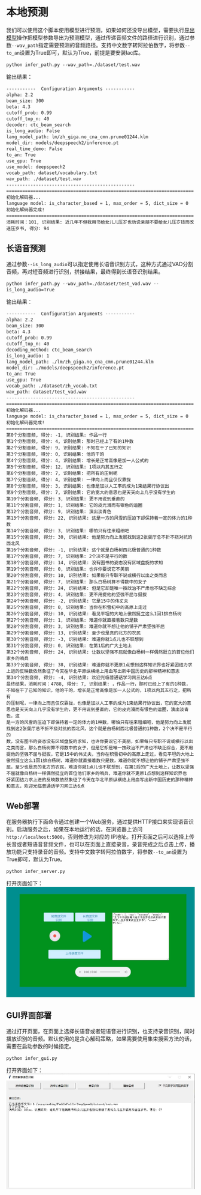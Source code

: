 # 本地预测

我们可以使用这个脚本使用模型进行预测，如果如何还没导出模型，需要执行[导出模型](./export_model.md)操作把模型参数导出为预测模型，通过传递音频文件的路径进行识别，通过参数`--wav_path`指定需要预测的音频路径。支持中文数字转阿拉伯数字，将参数`--to_an`设置为True即可，默认为True，前提是要安装lac库。
```shell script
python infer_path.py --wav_path=./dataset/test.wav
```

输出结果：
```
-----------  Configuration Arguments -----------
alpha: 2.2
beam_size: 300
beta: 4.3
cutoff_prob: 0.99
cutoff_top_n: 40
decoder: ctc_beam_search
is_long_audio: False
lang_model_path: lm/zh_giga.no_cna_cmn.prune01244.klm
model_dir: models/deepspeech2/inference.pt
real_time_demo: False
to_an: True
use_gpu: True
use_model: deepspeech2
vocab_path: dataset/vocabulary.txt
wav_path: ./dataset/test.wav
------------------------------------------------
======================================================================
初始化解码器...
language model: is_character_based = 1, max_order = 5, dict_size = 0
初始化解码器完成!
======================================================================
消耗时间：101, 识别结果: 近几年不但我用书给女儿儿压岁也劝说亲朋不要给女儿压岁钱而改送压岁书, 得分: 94
```

## 长语音预测

通过参数`--is_long_audio`可以指定使用长语音识别方式，这种方式通过VAD分割音频，再对短音频进行识别，拼接结果，最终得到长语音识别结果。
```shell script
python infer_path.py --wav_path=./dataset/test_vad.wav --is_long_audio=True
```

输出结果：
```
-----------  Configuration Arguments -----------
alpha: 2.2
beam_size: 300
beta: 4.3
cutoff_prob: 0.99
cutoff_top_n: 40
decoding_method: ctc_beam_search
is_long_audio: 1
lang_model_path: ./lm/zh_giga.no_cna_cmn.prune01244.klm
model_dir: ./models/deepspeech2/inference.pt
to_an: True
use_gpu: True
vocab_path: ./dataset/zh_vocab.txt
wav_path: dataset/test_vad.wav
------------------------------------------------
======================================================================
初始化解码器...
language model: is_character_based = 1, max_order = 5, dict_size = 0
初始化解码器完成!
======================================================================
第0个分割音频, 得分: -1, 识别结果: 作品一行
第1个分割音频, 得分: 4, 识别结果: 那时已经上了有的1种数
第2个分割音频, 得分: 9, 识别结果: 不知在干了已知的知识
第3个分割音频, 得分: 0, 识别结果: 他的干的
第4个分割音频, 得分: 4, 识别结果: 增长是正常高像是加一人公式的
第5个分割音频, 得分: 12, 识别结果: 1项以内其五行之
第6个分割音频, 得分: 7, 识别结果: 把所有的压制呢
第7个分割音频, 得分: 4, 识别结果: 一律向上而且仅仅靠拢
第8个分割音频, 得分: 3, 识别结果: 也像是加以人工事的成为1束结果行协议出
第9个分割音频, 得分: 7, 识别结果: 它的宽大的意思也是天天向上几乎没有学生的
第10个分割音频, 得分: 3, 识别结果: 更不用说到垂直的
第11个分割音频, 得分: 1, 识别结果: 它的皮光滑而有银色的运圈
第12个分割音频, 得分: 9, 识别结果: 演出淡青色
第13个分割音频, 得分: 22, 识别结果: 这是一方的风雪的压迫下却保持着一定的体力的1种数
第14个分割音频, 得分: 3, 识别结果: 哪怕只有往来粗细吧
第15个分割音频, 得分: 30, 识别结果: 他是努力向上发展找到这2张餐厅总不折不挠对抗的西北风
第16个分割音频, 得分: -1, 识别结果: 这个就是白杨树西北极普通的1种数
第17个分割音频, 得分: 7, 识别结果: 2个决不是平行的数
第18个分割音频, 得分: 14, 识别结果: 没有图书的姿态没有区域盘旋的求知
第19个分割音频, 得分: 0, 识别结果: 也许你要说它不美丽
第20个分割音频, 得分: 10, 识别结果: 如果每只专职不说或横行以出之类而言
第21个分割音频, 得分: 7, 识别结果: 那么白杨树算不得数中的女子
第22个分割音频, 得分: 24, 识别结果: 但是它却是唯一按政治不严肃也不缺乏综合
第23个分割音频, 得分: 4, 识别结果: 更不用提他的坚强不屈与挺拔
第24个分割音频, 得分: -2, 识别结果: 它是15中的伟丈夫
第25个分割音频, 得分: 0, 识别结果: 当你在积雪初中的高原上走过
第26个分割音频, 得分: 10, 识别结果: 看见平坦的大地上傲然挺立这么1回1排白杨树
第27个分割音频, 得分: 1, 识别结果: 难道你就直接着数只是数
第28个分割音频, 得分: 3, 识别结果: 难道你就不想让他的铺子严肃坚强不屈
第29个分割音频, 得分: 13, 识别结果: 至少也是真的北方的农民
第30个分割音频, 得分: -3, 识别结果: 难道你就1点儿也不联想到
第31个分割音频, 得分: 0, 识别结果: 在第1后的广大土地上
第32个分割音频, 得分: 24, 识别结果: 让数以坚强不屈就像白杨树一样偶然挺立的首位他们家乡的哨兵
第33个分割音频, 得分: 38, 识别结果: 难道你就不更原1点想到这样知识界也好紧团结力求上进的反映数依然象征了今天在华北平原纵横绝上用血写出新中国历史的那种精神和意志
第34个分割音频, 得分: -4, 识别结果: 欢迎光临普通话学习网三达6点
最终结果，消耗时间：4788, 得分: 7, 识别结果: ，作品一行，那时已经上了有的1种数，不知在干了已知的知识，他的干的，增长是正常高像是加一人公式的，1项以内其五行之，把所有
的压制呢，一律向上而且仅仅靠拢，也像是加以人工事的成为1束结果行协议出，它的宽大的意思也是天天向上几乎没有学生的，更不用说到垂直的，它的皮光滑而有银色的运圈，演出淡青色，这
是一方的风雪的压迫下却保持着一定的体力的1种数，哪怕只有往来粗细吧，他是努力向上发展找到这2张餐厅总不折不挠对抗的西北风，这个就是白杨树西北极普通的1种数，2个决不是平行的
数，没有图书的姿态没有区域盘旋的求知，也许你要说它不美丽，如果每只专职不说或横行以出之类而言，那么白杨树算不得数中的女子，但是它却是唯一按政治不严肃也不缺乏综合，更不用
提他的坚强不屈与挺拔，它是15中的伟丈夫，当你在积雪初中的高原上走过，看见平坦的大地上傲然挺立这么1回1排白杨树，难道你就直接着数只是数，难道你就不想让他的铺子严肃坚强不
屈，至少也是真的北方的农民，难道你就1点儿也不联想到，在第1后的广大土地上，让数以坚强不屈就像白杨树一样偶然挺立的首位他们家乡的哨兵，难道你就不更原1点想到这样知识界也
好紧团结力求上进的反映数依然象征了今天在华北平原纵横绝上用血写出新中国历史的那种精神和意志，欢迎光临普通话学习网三达6点
```

## Web部署

在服务器执行下面命令通过创建一个Web服务，通过提供HTTP接口来实现语音识别。启动服务之后，如果在本地运行的话，在浏览器上访问`http://localhost:5000`，否则修改为对应的 IP地址。打开页面之后可以选择上传长音或者短语音音频文件，也可以在页面上直接录音，录音完成之后点击上传，播放功能只支持录音的音频。支持中文数字转阿拉伯数字，将参数`--to_an`设置为True即可，默认为True。
```shell script
python infer_server.py
```

打开页面如下：
![录音测试页面](./images/infer_server.jpg)


## GUI界面部署
通过打开页面，在页面上选择长语音或者短语音进行识别，也支持录音识别，同时播放识别的音频。默认使用的是贪心解码策略，如果需要使用集束搜索方法的话，需要在启动参数的时候指定。
```shell script
python infer_gui.py
```

打开界面如下：
![GUI界面](./images/infer_gui.jpg)
